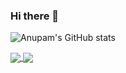 ### Hi there 👋

<!--
**anupammaurya6767/anupammaurya6767** is a ✨ _special_ ✨ repository because its `README.md` (this file) appears on your GitHub profile.

Here are some ideas to get you started:

- 🔭 I’m currently working on Kuki
- 🌱 I’m currently learning Node.js
- 👯 I’m looking to collaborate on Awesome Projects
- 🤔 I’m looking for help with..
- 💬 Ask me about ...
- 📫 How to reach me:
- 😄 Pronouns: ...
- ⚡ Fun fact: ...
-->
![Anupam's GitHub stats](https://github-readme-stats.vercel.app/api?username=anupammaurya6767&count_private=true)


<a href="https://github.com/anupammaurya6767/AUV">
  <img align="center" src="https://github-readme-stats.vercel.app/api/pin/?username=anupammaurya6767&repo=AUV" />
</a>
<a href="https://github.com/anupammaurya6767/Animylase">
  <img align="center" src="https://github-readme-stats.vercel.app/api/pin/?username=anupammaurya6767&repo=Animylase" />
</a>
